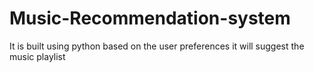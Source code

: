 # Music-Recommendation-system
It is built using python based on the user preferences it will suggest the music playlist

